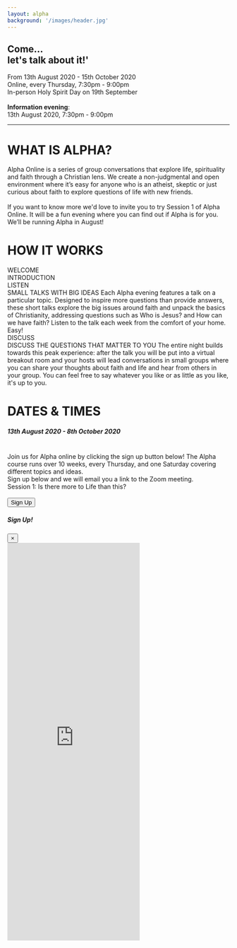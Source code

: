 ```yaml
---
layout: alpha
background: '/images/header.jpg'
---
```

<div class="container">
  <h2 class="post-title">Come...<br>let's talk about it!'</h2>
  <p>From 13th August 2020 - 15th October 2020<br>
    Online, every Thursday, 7:30pm - 9:00pm<br>
    In-person Holy Spirit Day on 19th September<br>
    <br>
    <b>Information evening</b>: <br>
    13th August 2020, 7:30pm - 9:00pm<br></p>
  </div>
  <hr>
  <div class="container">
    <div class="row">
      <div class="col col-sm-4">
        <h1>WHAT IS ALPHA?</h1>
      </div>
      <div class="col-lg small-text">
        Alpha Online is a series of group conversations that explore life, spirituality and faith through a Christian lens. We create a non-judgmental and open environment where it’s easy for anyone who is an atheist, skeptic or just curious about faith to explore questions of life with new friends.
        <br><br>
        If you want to know more we'd love to invite you to try Session 1 of Alpha Online. It will be a fun evening where you can find out if Alpha is for you. We’ll be running Alpha in August!
      </div>
    </div>
  </div>
  <div class="container pt-5">
    <div class="row">
      <div class="col col-sm-4">
        <h1>HOW IT WORKS</h1>
      </div>
      <div class="col-lg small-text">
        <div class="row">
          <div class="col col-sm-3">
            WELCOME
          </div>  
          <div class="col-lg">
            INTRODUCTION
          </div>
        </div>
        <div class="row pt-4">
          <div class="col col-sm-3">
            LISTEN
          </div>  
          <div class="col-lg">
            SMALL TALKS WITH BIG IDEAS
            Each Alpha evening features a talk on a particular topic. Designed to inspire more questions than provide answers, these short talks explore the big issues around faith and unpack the basics of Christianity, addressing questions such as Who is Jesus? and How can we have faith?  Listen to the talk each week from the comfort of your home. Easy!
          </div>
        </div>
        <div class="row pt-4">
          <div class="col col-sm-3">
            DISCUSS
          </div>  
          <div class="col-lg">
            DISCUSS THE QUESTIONS THAT MATTER TO YOU 
            The entire night builds towards this peak experience: after the talk you will be put into a virtual breakout room and your hosts will lead conversations in small groups where you can share your thoughts about faith and life and hear from others in your group. You can feel free to say whatever you like or as little as you like, it's up to you.  
          </div>
        </div>
      </div>
    </div>
    <div class="container pt-5">
      <div class="row">
        <div class="col col-sm-4">
          <h1>DATES & TIMES</h1>
        </div>
        <div class="col-lg small-text">
            <h5>13th August 2020 - 8th October 2020</h5><br>
            Join us for Alpha online by clicking the sign up button below! The Alpha course runs over 10 weeks, every Thursday, and one Saturday covering different topics and ideas. 
            <br>Sign up below and we will email you a link to the Zoom meeting.<br>
            Session 1: Is there more to Life than this?<br><br>            
        </div>
      </div>
    </div>
    <div class= "container text-center pb-5">
      <!-- Button trigger modal -->
      <button type="button" class="btn btn-primary mt-5" data-toggle="modal" data-target="#exampleModal">
        Sign Up
      </button>
      <!-- Modal -->
      <div class="modal fade" id="exampleModal" tabindex="-1" role="dialog" aria-labelledby="exampleModalLabel" aria-hidden="true">
        <div class="modal-dialog modal-lg mx-auto" role="document">
          <div class="modal-content">
            <div class="modal-header">
              <h5 class="modal-title" id="exampleModalLabel">Sign Up!</h5>
              <button type="button" class="close" data-dismiss="modal" aria-label="Close">
                <span aria-hidden="true">&times;</span>
              </button>
            </div>
            <div class="modal-body text-center">
              <div class="resp-container">
                <iframe class="mx-auto resp-iframe" src="https://docs.google.com/forms/d/e/1FAIpQLSc-bbD-72PD1ySlsyeuDgVufoyIcKUPkJ19ieMR4gI-Q22dNQ/viewform?embedded=true" height="900" frameborder="0" marginheight="0" marginwidth="0" align="center">Loading…</iframe>
                </div>
            </div>
          </div>
        </div>
      </div>
    </div>
  </div>